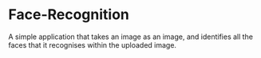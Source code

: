 # Face-Recognition

A simple application that takes an image as an image, and identifies all the faces that it recognises within the uploaded image.
